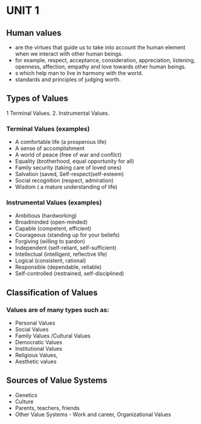 # UNIT 1

## Human values
- are the virtues that guide us to take into account the human element when we interact with other human beings.
- for example, respect, acceptance, consideration, appreciation, listening, openness, affection, empathy and love towards other human beings.
- s which help man to live in harmony with the world.
- standards and principles of judging worth.

## Types of Values
1 Terminal Values.
2. Instrumental Values.


### Terminal Values (examples)
- A comfortable life (a prosperous life)
- A sense of accomplishment
- A world of peace (free of war and conflict)
- Equality (brotherhood, equal opportunity for all)
- Family security (taking care of loved ones)
- Salvation (saved, Self-respect(self-esteem)
- Social recognition (respect, admiration)
- Wisdom ( a mature understanding of life)

### Instrumental Values (examples)
- Ambitious (hardworking)
- Broadminded (open-minded)
- Capable (competent, efficient)
- Courageous (standing up for your beliefs)
- Forgiving (willing to pardon)
- Independent (self-reliant, self-sufficient)
- Intellectual (intelligent, reflective life)
- Logical (consistent, rational)
- Responsible (dependable, reliable)
- Self-controlled (restrained, self-disciplined)

## Classification of Values
### Values are of many types such as:
- Personal Values
- Social Values
- Family Values /Cultural Values
- Democratic Values
- Institutional Values
- Religious Values,
- Aesthetic values

## Sources of Value Systems
- Genetics
- Culture
- Parents, teachers, friends
- Other Value Systems - Work and career, Organizational Values

